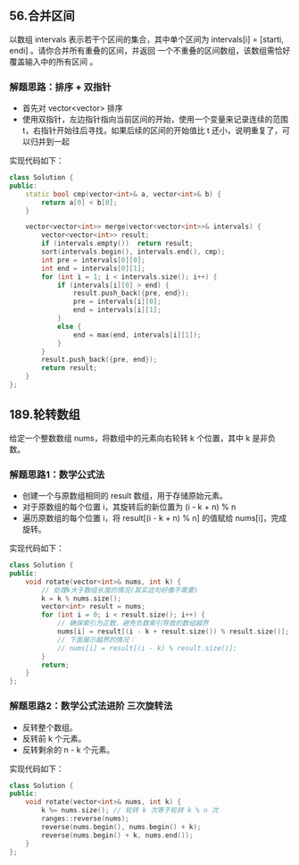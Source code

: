 ## 56.合并区间

以数组 intervals 表示若干个区间的集合，其中单个区间为 intervals[i] = [starti, endi] 。请你合并所有重叠的区间，并返回 一个不重叠的区间数组，该数组需恰好覆盖输入中的所有区间 。

### 解题思路：排序 + 双指针

- 首先对 vector<vector<int>> 排序
- 使用双指针，左边指针指向当前区间的开始，使用一个变量来记录连续的范围 t，右指针开始往后寻找，如果后续的区间的开始值比 t 还小，说明重复了，可以归并到一起

实现代码如下：

```c++
class Solution {
public:
    static bool cmp(vector<int>& a, vector<int>& b) {
        return a[0] < b[0];
    }

    vector<vector<int>> merge(vector<vector<int>>& intervals) {
        vector<vector<int>> result;
        if (intervals.empty())  return result;
        sort(intervals.begin(), intervals.end(), cmp);
        int pre = intervals[0][0];
        int end = intervals[0][1];
        for (int i = 1; i < intervals.size(); i++) {
            if (intervals[i][0] > end) {
                result.push_back({pre, end});
                pre = intervals[i][0];
                end = intervals[i][1];
            }
            else {
                end = max(end, intervals[i][1]);
            }
        }
        result.push_back({pre, end});
        return result;    
    }
};
```


## 189.轮转数组

给定一个整数数组 nums，将数组中的元素向右轮转 k 个位置，其中 k 是非负数。

### 解题思路1：数学公式法

- 创建一个与原数组相同的 result 数组，用于存储原始元素。
- 对于原数组的每个位置 i，其旋转后的新位置为 (i - k + n) % n
- 遍历原数组的每个位置 i，将 result[(i - k + n) % n] 的值赋给 nums[i]，完成旋转。


实现代码如下：

```c++
class Solution {
public:
    void rotate(vector<int>& nums, int k) {
        // 处理k大于数组长度的情况(其实这句好像不需要)
        k = k % nums.size();
        vector<int> result = nums;
        for (int i = 0; i < result.size(); i++) {
            // 确保索引为正数，避免负数索引导致的数组越界
            nums[i] = result[(i - k + result.size()) % result.size()];
            // 下面展示越界的情况：
            // nums[i] = result[(i - k) % result.size()];
        }
        return;
    }
};
```

### 解题思路2：数学公式法进阶    三次旋转法

- 反转整个数组。
- 反转前 k 个元素。
- 反转剩余的 n - k 个元素。

实现代码如下：

```c++
class Solution {
public:
    void rotate(vector<int>& nums, int k) {
        k %= nums.size(); // 轮转 k 次等于轮转 k % n 次
        ranges::reverse(nums);
        reverse(nums.begin(), nums.begin() + k);
        reverse(nums.begin() + k, nums.end());
    }
};
```
